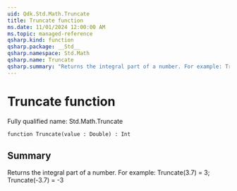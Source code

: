 ```yaml
---
uid: Qdk.Std.Math.Truncate
title: Truncate function
ms.date: 11/01/2024 12:00:00 AM
ms.topic: managed-reference
qsharp.kind: function
qsharp.package: __Std__
qsharp.namespace: Std.Math
qsharp.name: Truncate
qsharp.summary: "Returns the integral part of a number. For example: Truncate(3.7) = 3; Truncate(-3.7) = -3"
---
```


# Truncate function

Fully qualified name: Std.Math.Truncate

```qsharp
function Truncate(value : Double) : Int
```

## Summary
Returns the integral part of a number.
For example: Truncate(3.7) = 3; Truncate(-3.7) = -3
